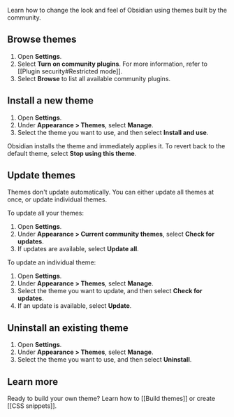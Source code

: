 Learn how to change the look and feel of Obsidian using themes built by the community.

## Browse themes

1. Open **Settings**.
1. Select **Turn on community plugins**. For more information, refer to [[Plugin security#Restricted mode]].
1. Select **Browse** to list all available community plugins.

## Install a new theme

1. Open **Settings**.
1. Under **Appearance > Themes**, select **Manage**.
1. Select the theme you want to use, and then select **Install and use**.

Obsidian installs the theme and immediately applies it. To revert back to the default theme, select **Stop using this theme**.

## Update themes

Themes don't update automatically. You can either update all themes at once, or update individual themes.

To update all your themes:

1. Open **Settings**.
1. Under **Appearance > Current community themes**, select **Check for updates**.
1. If updates are available, select **Update all**.

To update an individual theme:

1. Open **Settings**.
1. Under **Appearance > Themes**, select **Manage**.
1. Select the theme you want to update, and then select **Check for updates**.
1. If an update is available, select **Update**.

## Uninstall an existing theme

1. Open **Settings**.
1. Under **Appearance > Themes**, select **Manage**.
1. Select the theme you want to use, and then select **Uninstall**.

## Learn more

Ready to build your own theme? Learn how to [[Build themes]] or create [[CSS snippets]].
